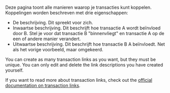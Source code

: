Deze pagina toont alle manieren waarop je transacties kunt koppelen. Koppelingen worden beschreven met drie eigenschappen:

* De beschrijving. Dit spreekt voor zich.
* Inwaartse beschrijving. Dit beschrijft hoe transactie A wordt beïnvloed door B. Stel je voor dat transactie B "binnenvliegt" en transactie A op de een of andere manier verandert.
* Uitwaartse beschrijving. Dit beschrijft hoe transactie B A beïnvloedt. Net als het vorige voorbeeld, maar omgekeerd.

You can create as many transaction links as you want, but they must be unique. You can only edit and delete the link descriptions you have created yourself.

If you want to read more about transaction links, check out the [official documentation on transaction links](https://docs.firefly-iii.org/advanced-concepts/links).